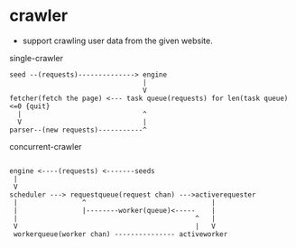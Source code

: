 # crawler

- support crawling user data from the given website.

single-crawler

```shell
seed --(requests)--------------> engine
                                 |
                                 V
fetcher(fetch the page) <--- task queue(requests) for len(task queue) <=0 {quit}
  |                              ^
  V                              |
parser--(new requests)-----------^
```

concurrent-crawler

```shell

engine <----(requests) <-------seeds
 |
 V
scheduler ---> requestqueue(request chan) --->activerequester
 |                ^                               |
 |                |--------worker(queue)<-----    | 
 |                                            ^   |
 V                                            |   V
 workerqueue(worker chan) --------------- activeworker



